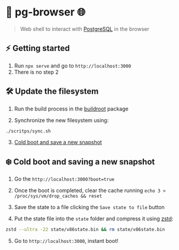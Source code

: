 
# :elephant: pg-browser :globe_with_meridians:

> Web shell to interact with [PostgreSQL](https://www.postgresql.org/) in the browser

## :zap: Getting started

1. Run `npx serve` and go to `http://localhost:3000`
2. There is no step 2

## :hammer_and_wrench: Update the filesystem

1. Run the build process in the [buildroot](/packages/buildroot/README.md#getting-started) package

2. Synchronize the new filesystem using:

```bash
./scritps/sync.sh
```

3. [Cold boot and save a new snapshot](#cold-boot-and-saving-a-new-snapshot)

## :snowflake: Cold boot and saving a new snapshot

1. Go the `http://localhost:3000?boot=true`

2. Once the boot is completed, clear the cache running `echo 3 > /proc/sys/vm/drop_caches && reset`

3. Save the state to a file clicking the `Save state to file` button

4. Put the state file into the `state` folder and compress it using [zstd](https://github.com/facebook/zstd):

```bash
zstd --ultra -22 state/v86state.bin && rm state/v86state.bin
```

5. Go to `http://localhost:3000`, instant boot!

